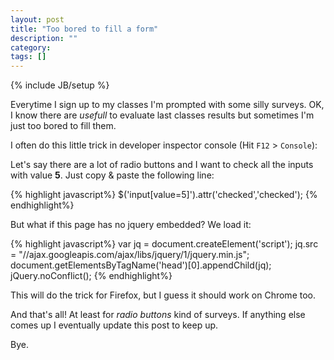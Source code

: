 ```yaml
---
layout: post
title: "Too bored to fill a form"
description: ""
category: 
tags: []
---
```

{% include JB/setup %}

Everytime I sign up to my classes I'm prompted with some silly surveys. OK, I know there are _usefull_ to evaluate last classes results but sometimes I'm just too bored to fill them. 

I often do this little trick in developer inspector console (Hit `F12` > `Console`):

Let's say there are a lot of radio buttons and I want to check all the inputs with value **5**. Just copy & paste the following line:

{% highlight javascript%}
$('input[value=5]').attr('checked','checked');
{% endhighlight%}


But what if this page has no jquery embedded? We load it:

{% highlight javascript%}
var jq = document.createElement('script');
jq.src = "//ajax.googleapis.com/ajax/libs/jquery/1/jquery.min.js";
document.getElementsByTagName('head')[0].appendChild(jq);
jQuery.noConflict();
{% endhighlight%}

This will do the trick for Firefox, but I guess it should work on Chrome too.

And that's all! At least for _radio_ _buttons_ kind of surveys. If anything else comes up I eventually update this post to keep up.

Bye.


